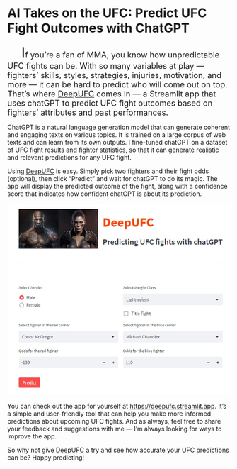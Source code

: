 # AI Takes on the UFC: Predict UFC Fight Outcomes with ChatGPT


<!--more-->

&nbsp;&nbsp;&nbsp;&nbsp;&nbsp;&nbsp;&nbsp;&nbsp;<font size="6">I</font><font size="4">f you’re a fan of MMA, you know how unpredictable UFC fights can be. With so many variables at play — fighters’ skills, styles, strategies, injuries, motivation, and more — it can be hard to predict who will come out on top. That’s where [DeepUFC](https://deepufc.streamlit.app) comes in — a Streamlit app that uses chatGPT to predict UFC fight outcomes based on fighters’ attributes and past performances.</font>

ChatGPT is a natural language generation model that can generate coherent and engaging texts on various topics. It is trained on a large corpus of web texts and can learn from its own outputs. I fine-tuned chatGPT on a dataset of UFC fight results and fighter statistics, so that it can generate realistic and relevant predictions for any UFC fight.

Using [DeepUFC](https://deepufc.streamlit.app) is easy. Simply pick two fighters and their fight odds (optional), then click “Predict” and wait for chatGPT to do its magic. The app will display the predicted outcome of the fight, along with a confidence score that indicates how confident chatGPT is about its prediction.

![screenshot](Screenshot.jpg "DeepUFC")

You can check out the app for yourself at https://deepufc.streamlit.app. It’s a simple and user-friendly tool that can help you make more informed predictions about upcoming UFC fights. And as always, feel free to share your feedback and suggestions with me — I’m always looking for ways to improve the app.

So why not give [DeepUFC](https://deepufc.streamlit.app) a try and see how accurate your UFC predictions can be? Happy predicting!

